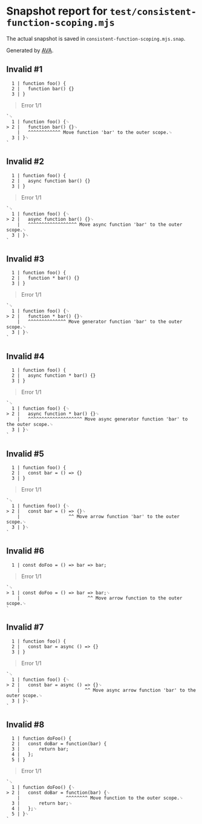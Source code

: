 # Snapshot report for `test/consistent-function-scoping.mjs`

The actual snapshot is saved in `consistent-function-scoping.mjs.snap`.

Generated by [AVA](https://avajs.dev).

## Invalid #1
      1 | function foo() {
      2 | 	function bar() {}
      3 | }

> Error 1/1

    `␊
      1 | function foo() {␊
    > 2 | 	function bar() {}␊
        | 	^^^^^^^^^^^^ Move function 'bar' to the outer scope.␊
      3 | }␊
    `

## Invalid #2
      1 | function foo() {
      2 | 	async function bar() {}
      3 | }

> Error 1/1

    `␊
      1 | function foo() {␊
    > 2 | 	async function bar() {}␊
        | 	^^^^^^^^^^^^^^^^^^ Move async function 'bar' to the outer scope.␊
      3 | }␊
    `

## Invalid #3
      1 | function foo() {
      2 | 	function * bar() {}
      3 | }

> Error 1/1

    `␊
      1 | function foo() {␊
    > 2 | 	function * bar() {}␊
        | 	^^^^^^^^^^^^^^ Move generator function 'bar' to the outer scope.␊
      3 | }␊
    `

## Invalid #4
      1 | function foo() {
      2 | 	async function * bar() {}
      3 | }

> Error 1/1

    `␊
      1 | function foo() {␊
    > 2 | 	async function * bar() {}␊
        | 	^^^^^^^^^^^^^^^^^^^^ Move async generator function 'bar' to the outer scope.␊
      3 | }␊
    `

## Invalid #5
      1 | function foo() {
      2 | 	const bar = () => {}
      3 | }

> Error 1/1

    `␊
      1 | function foo() {␊
    > 2 | 	const bar = () => {}␊
        | 	               ^^ Move arrow function 'bar' to the outer scope.␊
      3 | }␊
    `

## Invalid #6
      1 | const doFoo = () => bar => bar;

> Error 1/1

    `␊
    > 1 | const doFoo = () => bar => bar;␊
        |                         ^^ Move arrow function to the outer scope.␊
    `

## Invalid #7
      1 | function foo() {
      2 | 	const bar = async () => {}
      3 | }

> Error 1/1

    `␊
      1 | function foo() {␊
    > 2 | 	const bar = async () => {}␊
        | 	                     ^^ Move async arrow function 'bar' to the outer scope.␊
      3 | }␊
    `

## Invalid #8
      1 | function doFoo() {
      2 | 	const doBar = function(bar) {
      3 | 		return bar;
      4 | 	};
      5 | }

> Error 1/1

    `␊
      1 | function doFoo() {␊
    > 2 | 	const doBar = function(bar) {␊
        | 	              ^^^^^^^^ Move function to the outer scope.␊
      3 | 		return bar;␊
      4 | 	};␊
      5 | }␊
    `

